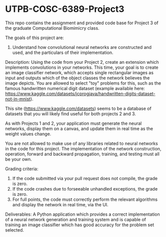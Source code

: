 # UTPB-COSC-6389-Project3
This repo contains the assignment and provided code base for Project 3 of the graduate Computational Biomimicry class.

The goals of this project are:
1) Understand how convolutional neural networks are constructed and used, and the particulars of their implementation.

Description:
Using the code from your Project 2, create an extension which implements convolutions in your networks.  This time, your goal is to create an image classifier network, which accepts single rectangular images as input and outputs which of the object classes the network believes the image depicts.  You are allowed to select "toy" problems for this, such as the famous handwritten numerical digit dataset (example available here: https://www.kaggle.com/datasets/jcprogjava/handwritten-digits-dataset-not-in-mnist).

This site (https://www.kaggle.com/datasets) seems to be a database of datasets that you will likely find useful for both projects 2 and 3.

As with Projects 1 and 2, your application must generate the neural networks, display them on a canvas, and update them in real time as the weight values change.

You are not allowed to make use of any libraries related to neural networks in the code for this project.  The implementation of the network construction, operation, forward and backward propagation, training, and testing must all be your own.

Grading criteria:
1) If the code submitted via your pull request does not compile, the grade is zero.
2) If the code crashes due to forseeable unhandled exceptions, the grade is zero.
3) For full points, the code must correctly perform the relevant algorithms and display the network in real time, via the UI.

Deliverables:
A Python application which provides a correct implementation of a neural network generation and training system and is capable of training an image classifier which has good accuracy for the problem set selected.

